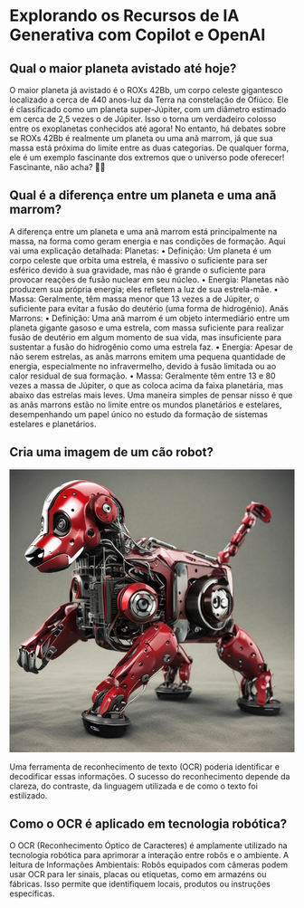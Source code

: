 # Explorando os Recursos de IA Generativa com Copilot e OpenAI

## Qual o maior planeta avistado até hoje?

O maior planeta já avistado é o ROXs 42Bb, um corpo celeste gigantesco localizado a cerca de 440 anos-luz da Terra na constelação de Ofiúco. Ele é classificado como um planeta super-Júpiter, com um diâmetro estimado em cerca de 2,5 vezes o de Júpiter. Isso o torna um verdadeiro colosso entre os exoplanetas conhecidos até agora!
No entanto, há debates sobre se ROXs 42Bb é realmente um planeta ou uma anã marrom, já que sua massa está próxima do limite entre as duas categorias. De qualquer forma, ele é um exemplo fascinante dos extremos que o universo pode oferecer! Fascinante, não acha? 🌌✨

## Qual é a diferença entre um planeta e uma anã marrom?

A diferença entre um planeta e uma anã marrom está principalmente na massa, na forma como geram energia e nas condições de formação. Aqui vai uma explicação detalhada:
Planetas:
•	Definição: Um planeta é um corpo celeste que orbita uma estrela, é massivo o suficiente para ser esférico devido à sua gravidade, mas não é grande o suficiente para provocar reações de fusão nuclear em seu núcleo.
•	Energia: Planetas não produzem sua própria energia; eles refletem a luz de sua estrela-mãe.
•	Massa: Geralmente, têm massa menor que 13 vezes a de Júpiter, o suficiente para evitar a fusão do deutério (uma forma de hidrogênio).
Anãs Marrons:
•	Definição: Uma anã marrom é um objeto intermediário entre um planeta gigante gasoso e uma estrela, com massa suficiente para realizar fusão de deutério em algum momento de sua vida, mas insuficiente para sustentar a fusão do hidrogênio como uma estrela faz.
•	Energia: Apesar de não serem estrelas, as anãs marrons emitem uma pequena quantidade de energia, especialmente no infravermelho, devido à fusão limitada ou ao calor residual de sua formação.
•	Massa: Geralmente têm entre 13 e 80 vezes a massa de Júpiter, o que as coloca acima da faixa planetária, mas abaixo das estrelas mais leves.
Uma maneira simples de pensar nisso é que as anãs marrons estão no limite entre os mundos planetários e estelares, desempenhando um papel único no estudo da formação de sistemas estelares e planetários.

## Cria uma imagem de um cão robot?

  <img
    src="./inputs/caorobot.png"
    alt="Cão Robot"
    width="600"
    height="500"
  />


Uma ferramenta de reconhecimento de texto (OCR) poderia identificar e decodificar essas informações. O sucesso do reconhecimento depende da clareza, do contraste, da linguagem utilizada e de como o texto foi estilizado.

## Como o OCR é aplicado em tecnologia robótica?

O OCR (Reconhecimento Óptico de Caracteres) é amplamente utilizado na tecnologia robótica para aprimorar a interação entre robôs e o ambiente. A leitura de Informações Ambientais: Robôs equipados com câmeras podem usar OCR para ler sinais, placas ou etiquetas, como em armazéns ou fábricas. Isso permite que identifiquem locais, produtos ou instruções específicas.



